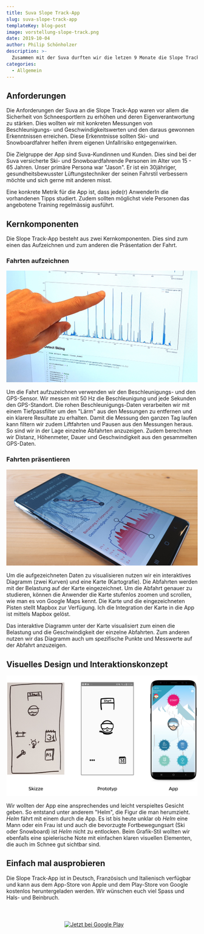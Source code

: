 ```yaml
---
title: Suva Slope Track-App
slug: suva-slope-track-app
templateKey: blog-post
image: vorstellung-slope-track.png
date: 2019-10-04
author: Philip Schönholzer
description: >-
  Zusammen mit der Suva durften wir die letzen 9 Monate die Slope Track-App entwickelten. Slope Track ist eine native Tracking-App für iOS und Android, welche die Belastungen und Geschwindigkeiten während dem Ski oder Snowboard fahren aufzeichnet. Im folgenden Blogbeitrag zeigen wir auf, wie wir die Anforderungen der Suva umgesetzt haben.
categories:
  - Allgemein
---
```


## Anforderungen

Die Anforderungen der Suva an die Slope Track-App waren vor allem die Sicherheit von Schneesportlern zu erhöhen und deren Eigenverantwortung zu stärken. Dies wollten wir mit konkreten Messungen von Beschleunigungs- und Geschwindigkeitswerten und den daraus gewonnen Erkenntnissen erreichen. Diese Erkenntnisse sollten Ski- und Snowboardfahrer helfen ihrem eigenen Unfallrisiko entgegenwirken.

Die Zielgruppe der App sind Suva-Kundinnen und Kunden. Dies sind bei der Suva versicherte Ski- und Snowboardfahrende Personen im Alter von 15 - 65 Jahren. Unser primäre Persona war "Jason". Er ist ein 30jähriger, gesundheitsbewusster Lüftungstechniker der seinen Fahrstil verbessern möchte und sich gerne mit anderen misst.

Eine konkrete Metrik für die App ist, dass jede(r) AnwenderIn die vorhandenen Tipps studiert. Zudem sollten möglichst viele Personen das angebotene Training regelmässig ausführt.

## Kernkomponenten

Die Slope Track-App besteht aus zwei Kernkomponenten. Dies sind zum einen das Aufzeichnen und zum anderen die Präsentation der Fahrt.

### Fahrten aufzeichnen

![Daten filtern](aufzeichnung.jpg)

Um die Fahrt aufzuzeichnen verwenden wir den Beschleunigungs- und den GPS-Sensor. Wir messen mit 50 Hz die Beschleunigung und jede Sekunden den GPS-Standort. Die rohen Beschleunigungs-Daten verarbeiten wir mit einem Tiefpassfilter um den "Lärm" aus den Messungen zu entfernen und ein klarere Resultate zu erhalten. Damit die Messung den ganzen Tag laufen kann filtern wir zudem Liftfahrten und Pausen aus den Messungen heraus. So sind wir in der Lage einzelne Abfahrten anzuzeigen. Zudem berechnen wir Distanz, Höhenmeter, Dauer und Geschwindigkeit aus den gesammelten GPS-Daten.

### Fahrten präsentieren

![Abfahrt von Wendy Holdener](track.jpg)

Um die aufgezeichneten Daten zu visualisieren nutzen wir ein interaktives Diagramm (zwei Kurven) und eine Karte (Kartografie). Die Abfahrten werden mit der Belastung auf der Karte eingezeichnet. Um die Abfahrt genauer zu studieren, können die Anwender die Karte stufenlos zoomen und scrollen, wie man es von Google Maps kennt. Die Karte und die eingezeichneten Pisten stellt Mapbox zur Verfügung. Ich die Integration der Karte in die App ist mittels Mapbox gelöst.

Das interaktive Diagramm unter der Karte visualisiert zum einen die Belastung und die Geschwindigkeit der einzelne Abfahrten. Zum anderen nutzen wir das Diagramm auch um spezifische Punkte und Messwerte auf der Abfahrt anzuzeigen.

## Visuelles Design und Interaktionskonzept

![Entwicklug der Benutzererfahrung](entwicklung.png)

Wir wollten der App eine ansprechendes und leicht verspieltes Gesicht geben. So entstand unter anderem "Helm", die Figur die man herumzieht. _Helm_ fährt mit einem durch die App. Es ist bis heute unklar ob _Helm_ eine Mann oder ein Frau ist und auch die bevorzugte Fortbewegungsart (Ski oder Snowboard) ist _Helm_ nicht zu entlocken. Beim Grafik-Stil wollten wir ebenfalls eine spielerische Note mit einfachen klaren visuellen Elementen, die auch im Schnee gut sichtbar sind.

## Einfach mal ausprobieren

Die Slope Track-App ist in Deutsch, Französisch und Italienisch verfügbar und kann aus dem App-Store von Apple und dem Play-Store von Google kostenlos heruntergeladen werden. Wir wünschen euch viel Spass und Hals- und Beinbruch.

<a href="https://apps.apple.com/ch/app/slope-track/id405253094?mt=8" target="_blank" rel="nofollow noopener noreferrer" style="display:inline-block;overflow:hidden;background:url(https://linkmaker.itunes.apple.com/en-us/badge-lrg.svg?releaseDate=2010-12-20&kind=iossoftware&bubble=ios_apps) no-repeat;width:135px;height:40px;margin: 0.5em;"></a>
<a href='https://play.google.com/store/apps/details?id=ch.suva.slopetrack.beta&pcampaignid=MKT-Other-global-all-co-prtnr-py-PartBadge-Mar2515-1' target="_blank" rel="nofollow noopener noreferrer"><img style="height: 2.95em;" alt='Jetzt bei Google Play' src='https://play.google.com/intl/en_us/badges/images/generic/de_badge_web_generic.png'/></a>
